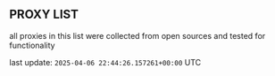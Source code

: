 ## PROXY LIST

all proxies in this list were collected from open sources and tested for functionality

last update: `2025-04-06 22:44:26.157261+00:00` UTC